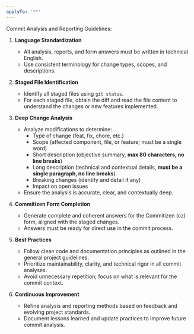 ```yaml
---
applyTo: '**'
---
```


Commit Analysis and Reporting Guidelines:

1. **Language Standardization**
   - All analysis, reports, and form answers must be written in technical English.
   - Use consistent terminology for change types, scopes, and descriptions.

2. **Staged File Identification**
   - Identify all staged files using `git status`.
   - For each staged file, obtain the diff and read the file content to understand the changes or new features implemented.

3. **Deep Change Analysis**
    - Analyze modifications to determine:
       - Type of change (feat, fix, chore, etc.)
       - Scope (affected component, file, or feature; must be a single word)
       - Short description (objective summary, **max 80 characters, no line breaks**)
       - Long description (technical and contextual details, **must be a single paragraph, no line breaks**)
       - Breaking changes (identify and detail if any)
       - Impact on open issues
    - Ensure the analysis is accurate, clear, and contextually deep.

4. **Commitizen Form Completion**
   - Generate complete and coherent answers for the Commitizen (cz) form, aligned with the staged changes.
   - Answers must be ready for direct use in the commit process.

5. **Best Practices**
   - Follow clean code and documentation principles as outlined in the general project guidelines.
   - Prioritize maintainability, clarity, and technical rigor in all commit analyses.
   - Avoid unnecessary repetition; focus on what is relevant for the commit context.

6. **Continuous Improvement**
   - Refine analysis and reporting methods based on feedback and evolving project standards.
   - Document lessons learned and update practices to improve future commit analysis.
